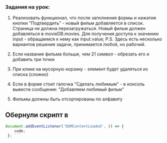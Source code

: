 ### Задания на урок:
1. Реализовать функционал, что после заполнения формы и нажатия кнопки "Подтвердить" - 
новый фильм добавляется в список. Страница не должна перезагружаться.
Новый фильм должен добавляться в movieDB.movies.
Для получения доступа к значению input - обращаемся к нему как input.value;
P.S. Здесь есть несколько вариантов решения задачи, принимается любой, но рабочий.

2. Если название фильма больше, чем 21 символ - обрезать его и добавить три точки
3. При клике на мусорную корзину - элемент будет удаляться из списка (сложно)
4. Если в форме стоит галочка "Сделать любимым" - в консоль вывести сообщение: 
"Добавляем любимый фильм"
5. Фильмы должны быть отсортированы по алфавиту

## Обернули скрипт в
```javascript
document.addEventListener('DOMContentLoaded', () => {
    code;
 }; ```

